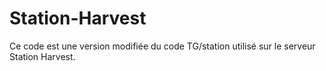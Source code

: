 # Station-Harvest

Ce code est une version modifiée du code TG/station utilisé sur le serveur Station Harvest.
